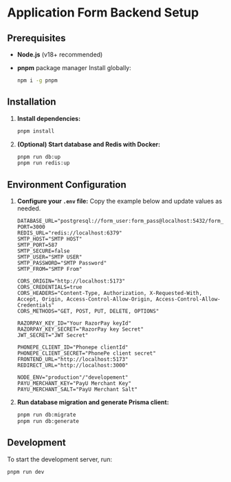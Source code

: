 # Application Form Backend Setup

## Prerequisites

- **Node.js** (v18+ recommended)
- **pnpm** package manager
  Install globally:

  ```bash
  npm i -g pnpm
  ```

## Installation

1. **Install dependencies:**

   ```bash
   pnpm install
   ```

2. **(Optional) Start database and Redis with Docker:**

   ```bash
   pnpm run db:up
   pnpm run redis:up
   ```

## Environment Configuration

1. **Configure your `.env` file:**
   Copy the example below and update values as needed.

   ```env
   DATABASE_URL="postgresql://form_user:form_pass@localhost:5432/form_db"
   PORT=3000
   REDIS_URL="redis://localhost:6379"
   SMTP_HOST="SMTP HOST"
   SMTP_PORT=587
   SMTP_SECURE=false
   SMTP_USER="SMTP USER"
   SMTP_PASSWORD="SMTP Password"
   SMTP_FROM="SMTP From"

   CORS_ORIGIN="http://localhost:5173"
   CORS_CREDENTIALS=true
   CORS_HEADERS="Content-Type, Authorization, X-Requested-With, Accept, Origin, Access-Control-Allow-Origin, Access-Control-Allow-Credentials"
   CORS_METHODS="GET, POST, PUT, DELETE, OPTIONS"

   RAZORPAY_KEY_ID="Your RazorPay keyId"
   RAZORPAY_KEY_SECRET="RazorPay key Secret"
   JWT_SECRET="JWT Secret"

   PHONEPE_CLIENT_ID="Phonepe clientId"
   PHONEPE_CLIENT_SECRET="PhonePe client secret"
   FRONTEND_URL="http://localhost:5173"
   REDIRECT_URL="http://localhost:3000"

   NODE_ENV="production"/"developement"
   PAYU_MERCHANT_KEY="PayU Merchant Key"
   PAYU_MERCHANT_SALT="PayU Merchant Salt"
   ```

2. **Run database migration and generate Prisma client:**

   ```bash
   pnpm run db:migrate
   pnpm run db:generate
   ```

## Development

To start the development server, run:

```bash
pnpm run dev
```
